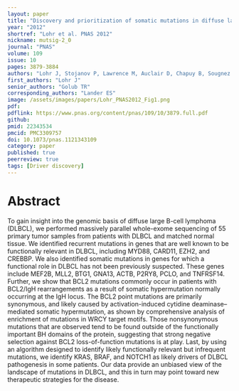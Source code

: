 ```yaml
---
layout: paper
title: "Discovery and prioritization of somatic mutations in diffuse large B-cell lymphoma (DLBCL) by whole-exome sequencing" 
year: "2012"
shortref: "Lohr et al. PNAS 2012"
nickname: mutsig-2_0
journal: "PNAS"
volume: 109
issue: 10
pages: 3879-3884
authors: "Lohr J, Stojanov P, Lawrence M, Auclair D, Chapuy B, Sougnez C, Curz-Gordillo P, Knoechel B, Asmann YW, Slager SL, Novak AJ, Dogan A, Ansell SM, Link BK, Zou L, Gould J, Saksena G, Stransky N, Rangel-Escareno C, Fernandez-Lopez JC, Hidalgo-Miranda A, Melendez-Zajgla J, Hernandez-Lemus E, Schwarz-Cruz A, Imaz-Rosshandler I, Ojesina AI, Jung J, Pedamallu CS, Lander ES, Habermann TM, Cerhan JR, Shipp MA, Getz G, Golub TR"
first_authors: "Lohr J"
senior_authors: "Golub TR"
corresponding_authors: "Lander ES"
image: /assets/images/papers/Lohr_PNAS2012_Fig1.png
pdf:
pdflink: https://www.pnas.org/content/pnas/109/10/3879.full.pdf
github:
pmid: 22343534
pmcid: PMC3309757
doi: 10.1073/pnas.1121343109
category: paper
published: true
peerreview: true
tags: [Driver discovery]
---
```


# Abstract

To gain insight into the genomic basis of diffuse large B-cell lymphoma (DLBCL), we performed massively parallel whole-exome sequencing of 55 primary tumor samples from patients with DLBCL and matched normal tissue. We identified recurrent mutations in genes that are well known to be functionally relevant in DLBCL, including MYD88, CARD11, EZH2, and CREBBP. We also identified somatic mutations in genes for which a functional role in DLBCL has not been previously suspected. These genes include MEF2B, MLL2, BTG1, GNA13, ACTB, P2RY8, PCLO, and TNFRSF14. Further, we show that BCL2 mutations commonly occur in patients with BCL2/IgH rearrangements as a result of somatic hypermutation normally occurring at the IgH locus. The BCL2 point mutations are primarily synonymous, and likely caused by activation-induced cytidine deaminase–mediated somatic hypermutation, as shown by comprehensive analysis of enrichment of mutations in WRCY target motifs. Those nonsynonymous mutations that are observed tend to be found outside of the functionally important BH domains of the protein, suggesting that strong negative selection against BCL2 loss-of-function mutations is at play. Last, by using an algorithm designed to identify likely functionally relevant but infrequent mutations, we identify KRAS, BRAF, and NOTCH1 as likely drivers of DLBCL pathogenesis in some patients. Our data provide an unbiased view of the landscape of mutations in DLBCL, and this in turn may point toward new therapeutic strategies for the disease.

